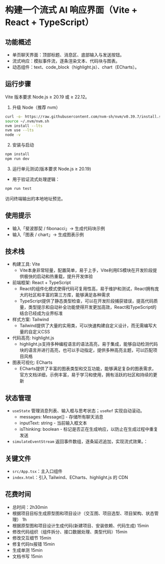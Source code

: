 # 构建一个流式 AI 响应界面（Vite + React + TypeScript）

## 功能概述

- 单页聊天界面：顶部标题、消息区、底部输入与发送按钮。
- 流式响应：模拟事件流，逐条渲染文本、代码块与图表。
- 动态组件：text、code_block（highlight.js）、chart（ECharts）。


## 运行步骤

Vite 版本要求 Node.js ≥ 20.19 或 ≥ 22.12。

1) 升级 Node（推荐 nvm）

```bash
curl -o- https://raw.githubusercontent.com/nvm-sh/nvm/v0.39.7/install.sh | bash
source ~/.nvm/nvm.sh
nvm install --lts
nvm use --lts
node -v
```

2) 安装与启动

```bash
npm install
npm run dev
```

3) 运行单元测试(版本要求 Node.js ≥ 20.19)
- 用于验证流式处理逻辑：
```bash
npm run test
```


访问终端输出的本地地址预览。

## 使用提示

- 输入「斐波那契 / fibonacci」→ 生成代码块示例
- 输入「图表 / chart」→ 生成图表示例

## 技术栈
- 构建工具: Vite
    - Vite本身非常轻量，配置简单，易于上手，Vite利用ES模块在开发阶段提供极快的启动和热重载，提升开发体验
- 前端框架: React + TypeScript
    - React的组件化模式使得代码可复用性高，易于维护和测试，React拥有庞大的社区和丰富的第三方库，能够满足各种需求
    - TypeScript提供了静态类型检查，可以在开发阶段捕获错误，提高代码质量，类型提示和自动补全功能使得开发更加高效，React和TypeScript的结合已经成为业界标准
- 样式方案: Tailwind
    - Tailwind提供了大量的实用类，可以快速构建自定义设计，而无需编写大量的自定义CSS
- 代码高亮: highlight.js
    - highlight.js支持多种编程语言的语法高亮，易于集成，能够自动检测代码块的语言并进行高亮，也可以手动指定，提供多种高亮主题，可以匹配项目风格
- 图表可视化: ECharts
    - ECharts提供了丰富的图表类型和交互功能，能够满足复杂的图表需求，官方文档详细，示例丰富，易于学习和使用，拥有活跃的社区和持续的更新

## 状态管理

- `useState` 管理消息列表、输入框与思考状态；`useRef` 实现自动滚动。
  - messages: Message[] - 存储所有聊天消息
  - inputText: string - 当前输入框文本
  - isThinking: boolean - 标记是否正在生成响应，以防止在生成过程中重复发送
- `simulateEventStream` 返回事件数组，逐条延迟追加，实现流式效果。：


## 关键文件
- `src/App.tsx`：主入口组件
- `index.html`：引入 Tailwind、ECharts、highlight.js 的 CDN

## 花费时间
- 总时间：2h30min
- 根据项目目标生成原型图和项目设计（交互图、项目选型、项目架构、状态管理） 1h
- 根据原型图和项目设计生成代码(新建项目、安装依赖、代码生成) 15min
- 修改代码组织（组件拆分、接口数据处理、类型代码）15min
- 修改交互细节 15min
- 修复代码ts报错 15min
- 生成单测 15min
- 文档书写 15min


